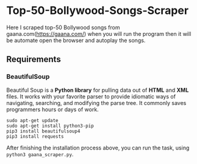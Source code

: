 # Top-50-Bollywood-Songs-Scraper

Here I scraped top-50 Bollywood songs from gaana.com(https://gaana.com/) when you will run the program then it will be automate open the browser and autoplay the songs.

## Requirements

### BeautifulSoup

Beautiful Soup is a **Python library** for pulling data out of **HTML** and **XML** files. It works with your favorite parser to provide idiomatic ways of navigating, searching, and modifying the parse tree. It commonly saves programmers hours or days of work.

```
sudo apt-get update
sudo apt-get install python3-pip
pip3 install beautifulsoup4
pip3 install requests

```
After finishing the installation process above, you can run the task, using `python3 gaana_scraper.py`.

